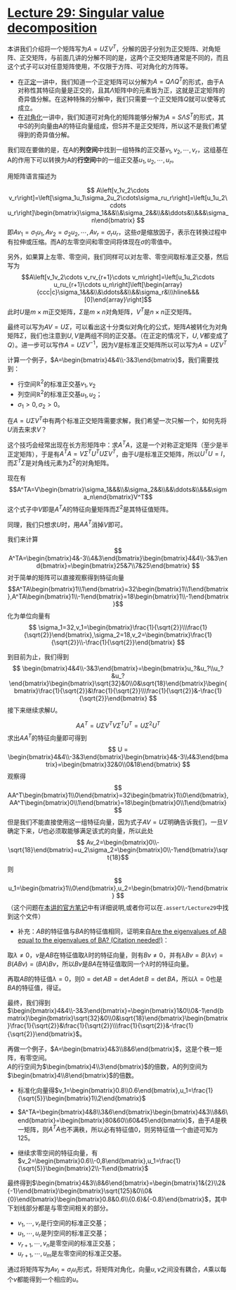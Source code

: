 # [Lecture 29: Singular value decomposition](https://ocw.mit.edu/courses/18-06-linear-algebra-spring-2010/resources/lecture-29-singular-value-decomposition/)

本讲我们介绍将一个矩阵写为$A=U \Sigma V^T$，分解的因子分别为正交矩阵、对角矩阵、正交矩阵，与前面几讲的分解不同的是，这两个正交矩阵通常是不同的，而且这个式子可以对任意矩阵使用，不仅限于方阵、可对角化的方阵等。

- 在[正定](Lecture27.md)一讲中，我们知道一个正定矩阵可以分解为$A=Q\Lambda Q^{T}$的形式，由于A对称性其特征向量是正交的，且其$\Lambda$矩阵中的元素皆为正，这就是正定矩阵的奇异值分解。在这种特殊的分解中，我们只需要一个正交矩阵$Q$就可以使等式成立。
- 在[对角化](Lecture22.md)一讲中，我们知道可对角化的矩阵能够分解为$A=S\Lambda S^{T}$的形式，其中S的列向量由A的特征向量组成，但S并不是正交矩阵，所以这不是我们希望得到的奇异值分解。

我们现在要做的是，在A的**列空间**中找到一组特殊的正交基$v_{1},v_{2},\cdots,v_{r}$，这组基在A的作用下可以转换为A的**行空间**中的一组正交基$u_1,u_2,\cdots,u_r$。

用矩阵语言描述为

$$
A\left[v_1v_2\cdots v_r\right]=\left[\sigma_1u_1\sigma_2u_2\cdots\sigma_ru_r\right]=\left[u_1u_2\cdots u_r\right]\begin{bmatrix}\sigma_1&&&\\&\sigma_2&&\\&&\ddots&\\&&&\sigma_n\end{bmatrix}
$$
即$Av_1=\sigma_1u_1,Av_2=\sigma_2u_2,\cdots,Av_r=\sigma_ru_r$，这些$\sigma$是缩放因子，表示在转换过程中有拉伸或压缩。而A的左零空间和零空间将体现在$\sigma$的零值中。

另外，如果算上左零、零空间，我们同样可以对左零、零空间取标准正交基，然后写为
$$A\left[v_1v_2\cdots v_rv_{r+1}\cdots v_m\right]=\left[u_1u_2\cdots u_ru_{r+1}\cdots u_n\right]\left[\begin{array}{ccc|c}\sigma_1&&&\\&\ddots&&\\&&\sigma_r&\\\hline&&&[0]\end{array}\right]$$
此时$U$是$m \times m$正交矩阵，$\Sigma$是$m×n$对角矩阵，$V^T$是$n×n$正交矩阵。

最终可以写为$AV=U\Sigma$，可以看出这十分类似对角化的公式，矩阵$A$被转化为对角矩阵$\Sigma$，我们也注意到$U, V$是两组不同的正交基。（在正定的情况下，$U, V$都变成了$Q$）。进一步可以写作$A=U \Sigma V^{−1}$，因为V是标准正交矩阵所以可以写为$A=U \Sigma V^T$

计算一个例子，$A=\begin{bmatrix}4&4\\-3&3\end{bmatrix}$，我们需要找到：

- 行空间$\mathbb{R}^{2}$的标准正交基$v_{1},v_{2}$
- 列空间$\mathbb{R}^{2}$的标准正交基$u_{1},u_{2}$；
- $\sigma_{1}>0,\sigma_{2}>0$。

在$A=U \Sigma V^T$中有两个标准正交矩阵需要求解，我们希望一次只解一个，如何先将$U$消去来求$V$？

这个技巧会经常出现在长方形矩阵中：求$A^TA$，这是一个对称正定矩阵（至少是半正定矩阵），于是有$A^TA=V\Sigma^TU^TU\Sigma V^T$，由于$U$是标准正交矩阵，所以$U^TU=I$，而$\Sigma^T\Sigma$是对角线元素为$\Sigma^2$的对角矩阵。

现在有
$$A^TA=V\begin{bmatrix}\sigma_1&&&\\&\sigma_2&&\\&&\ddots&\\&&&\sigma_n\end{bmatrix}V^T$$
这个式子中$V$即是$A^TA$的特征向量矩阵而$\Sigma^2$是其特征值矩阵。

同理，我们只想求$U$时，用$AA^T$消掉$V$即可。

我们来计算
$$
A^TA=\begin{bmatrix}4&-3\\4&3\end{bmatrix}\begin{bmatrix}4&4\\-3&3\end{bmatrix}=\begin{bmatrix}25&7\\7&25\end{bmatrix}
$$
对于简单的矩阵可以直接观察得到特征向量
$$A^TA\begin{bmatrix}1\\1\end{bmatrix}=32\begin{bmatrix}1\\1\end{bmatrix},A^TA\begin{bmatrix}1\\-1\end{bmatrix}=18\begin{bmatrix}1\\-1\end{bmatrix}$$
化为单位向量有
$$
\sigma_1=32,v_1=\begin{bmatrix}\frac{1}{\sqrt{2}}\\\frac{1}{\sqrt{2}}\end{bmatrix},\sigma_2=18,v_2=\begin{bmatrix}\frac{1}{\sqrt{2}}\\-\frac{1}{\sqrt{2}}\end{bmatrix}
$$

到目前为止，我们得到
$$
\begin{bmatrix}4&4\\-3&3\end{bmatrix}=\begin{bmatrix}u_?&u_?\\u_?&u_?\end{bmatrix}\begin{bmatrix}\sqrt{32}&0\\0&\sqrt{18}\end{bmatrix}\begin{bmatrix}\frac{1}{\sqrt{2}}&\frac{1}{\sqrt{2}}\\\frac{1}{\sqrt{2}}&-\frac{1}{\sqrt{2}}\end{bmatrix}
$$
接下来继续求解$U$。

$$
AA^T=U\Sigma V^TV\Sigma^TU^T=U\Sigma^2U^T
$$
求出$AA^T$的特征向量即可得到
$$
U = \begin{bmatrix}4&4\\-3&3\end{bmatrix}\begin{bmatrix}4&-3\\4&3\end{bmatrix}=\begin{bmatrix}32&0\\0&18\end{bmatrix}
$$
观察得
$$
AA^T\begin{bmatrix}1\\0\end{bmatrix}=32\begin{bmatrix}1\\0\end{bmatrix},AA^T\begin{bmatrix}0\\1\end{bmatrix}=18\begin{bmatrix}0\\1\end{bmatrix}
$$
但是我们不能直接使用这一组特征向量，因为式子$AV=U\Sigma$明确告诉我们，一旦$V$确定下来，$U$也必须取能够满足该式的向量，所以此处
$$
Av_2=\begin{bmatrix}0\\-\sqrt{18}\end{bmatrix}=u_2\sigma_2=\begin{bmatrix}0\\-1\end{bmatrix}\sqrt{18}$$
则
$$
u_1=\begin{bmatrix}1\\0\end{bmatrix},u_2=\begin{bmatrix}0\\-1\end{bmatrix}
$$
（这个问题在[本讲的官方笔记](https://ocw.mit.edu/courses/18-06sc-linear-algebra-fall-2011/resources/mit18_06scf11_ses3-5sum/)中有详细说明,或者你可以在`.assert/Lecture29`中找到这个文件）

- 补充：$AB$的特征值与$BA$的特征值相同，证明来自[Are the eigenvalues of AB equal to the eigenvalues of BA? (Citation needed!)](http://math.stackexchange.com/questions/124888/are-the-eigenvalues-of-ab-equal-to-the-eigenvalues-of-ba-citation-needed)：
    
取$λ≠0$，$v$是$AB$在特征值取$λ$时的特征向量，则有$Bv≠0$，并有$λBv=B(λv)=B(ABv)=(BA)Bv$，所以$Bv$是$BA$在特征值取同一个$λ$时的特征向量。
    
再取$AB$的特征值$λ=0$，则$0=\det AB=\det A\det B=\det BA$，所以$λ=0$也是$BA$的特征值，得证。
    

最终，我们得到$\begin{bmatrix}4&4\\-3&3\end{bmatrix}=\begin{bmatrix}1&0\\0&-1\end{bmatrix}\begin{bmatrix}\sqrt{32}&0\\0&\sqrt{18}\end{bmatrix}\begin{bmatrix}\frac{1}{\sqrt{2}}&\frac{1}{\sqrt{2}}\\\frac{1}{\sqrt{2}}&-\frac{1}{\sqrt{2}}\end{bmatrix}$。

再做一个例子，$A=\begin{bmatrix}4&3\\8&6\end{bmatrix}$，这是个秩一矩阵，有零空间。\
$A$的行空间为$\begin{bmatrix}4\\3\end{bmatrix}$的倍数，A的列空间为$\begin{bmatrix}4\\8\end{bmatrix}$的倍数。

- 标准化向量得$v_1=\begin{bmatrix}0.8\\0.6\end{bmatrix},u_1=\frac{1}{\sqrt{5}}\begin{bmatrix}1\\2\end{bmatrix}$

- $A^TA=\begin{bmatrix}4&8\\3&6\end{bmatrix}\begin{bmatrix}4&3\\8&6\end{bmatrix}=\begin{bmatrix}80&60\\60&45\end{bmatrix}$，由于$A$是秩一矩阵，则$A^{T}A$也不满秩，所以必有特征值0，则另特征值一个由迹可知为125。

- 继续求零空间的特征向量，有$v_2=\begin{bmatrix}0.6\\-0,8\end{bmatrix},u_1=\frac{1}{\sqrt{5}}\begin{bmatrix}2\\-1\end{bmatrix}$

最终得到$\begin{bmatrix}4&3\\8&6\end{bmatrix}=\begin{bmatrix}1&{2}\\2&{-1}\end{bmatrix}\begin{bmatrix}\sqrt{125}&0\\0&{0}\end{bmatrix}\begin{bmatrix}0.8&0.6\\{0.6}&{-0.8}\end{bmatrix}$，其中下划线部分都是与零空间相关的部分。

- $v_1,\cdots,v_r$是行空间的标准正交基；
- $u_1,\cdots,u_r$是列空间的标准正交基；
- $v_{r+1},\cdots,v_{n}$是零空间的标准正交基；
- $u_{r+1},\cdots,u_{m}$是左零空间的标准正交基。

通过将矩阵写为$Av_i=\sigma_iu_i$形式，将矩阵对角化，向量$u, v$之间没有耦合，$A$乘以每个$v$都能得到一个相应的$u$。